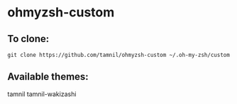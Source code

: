 # ohmyzsh-custom

## To clone:
```
git clone https://github.com/tamnil/ohmyzsh-custom ~/.oh-my-zsh/custom 
```

## Available themes:

tamnil
tamnil-wakizashi
